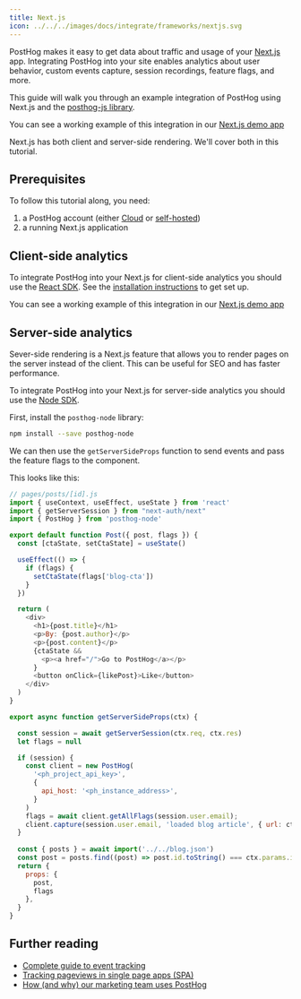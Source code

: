 ```yaml
---
title: Next.js
icon: ../../../images/docs/integrate/frameworks/nextjs.svg
---
```


PostHog makes it easy to get data about traffic and usage of your [Next.js](https://nextjs.org/) app. Integrating PostHog into your site enables analytics about user behavior, custom events capture, session recordings, feature flags, and more.

This guide will walk you through an example integration of PostHog using Next.js and the [posthog-js library](/docs/integrate/client/js).

You can see a working example of this integration in our [Next.js demo app](https://github.com/PostHog/posthog-js/tree/master/playground/nextjs)

Next.js has both client and server-side rendering. We'll cover both in this tutorial.

## Prerequisites

To follow this tutorial along, you need:

1. a PostHog account (either [Cloud](/docs/getting-started/cloud) or [self-hosted](/docs/self-host))
2. a running Next.js application

## Client-side analytics

To integrate PostHog into your Next.js for client-side analytics you should use the [React SDK](/docs/sdks/react). See the [installation instructions](/docs/sdks/react#Installation) to get set up.

You can see a working example of this integration in our [Next.js demo app](https://github.com/PostHog/posthog-js/tree/master/playground/nextjs)

## Server-side analytics

Sever-side rendering is a Next.js feature that allows you to render pages on the server instead of the client. This can be useful for SEO and has faster performance.

To integrate PostHog into your Next.js for server-side analytics you should use the [Node SDK](/docs/sdks/node).

First, install the `posthog-node` library:

```bash
npm install --save posthog-node
```

We can then use the `getServerSideProps` function to send events and pass the feature flags to the component.

This looks like this:

```js
// pages/posts/[id].js
import { useContext, useEffect, useState } from 'react'
import { getServerSession } from "next-auth/next"
import { PostHog } from 'posthog-node'

export default function Post({ post, flags }) {
  const [ctaState, setCtaState] = useState()

  useEffect(() => {
    if (flags) {
      setCtaState(flags['blog-cta'])
    }
  })

  return (
    <div>
      <h1>{post.title}</h1>
      <p>By: {post.author}</p>
      <p>{post.content}</p>
      {ctaState && 
        <p><a href="/">Go to PostHog</a></p>
      }
      <button onClick={likePost}>Like</button>
    </div>
  )
}

export async function getServerSideProps(ctx) {

  const session = await getServerSession(ctx.req, ctx.res)
  let flags = null

  if (session) {
    const client = new PostHog(
      '<ph_project_api_key>',
      {
        api_host: '<ph_instance_address>',
      }
    )
    flags = await client.getAllFlags(session.user.email);
    client.capture(session.user.email, 'loaded blog article', { url: ctx.req.url })
  }
  
  const { posts } = await import('../../blog.json')
  const post = posts.find((post) => post.id.toString() === ctx.params.id)
  return {
    props: {
      post,
      flags
    },
  }
}
```

## Further reading

- [Complete guide to event tracking](/tutorials/event-tracking-guide)
- [Tracking pageviews in single page apps (SPA)](/tutorials/spa)
- [How (and why) our marketing team uses PostHog](/blog/posthog-marketing)
